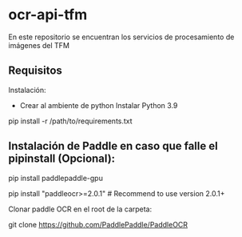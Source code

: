 # ocr-api-tfm
En este repositorio se encuentran los servicios de procesamiento de imágenes del TFM


## Requisitos

Instalación:

- Crear al ambiente de python
Instalar Python 3.9 

pip install -r /path/to/requirements.txt


## Instalación de Paddle en caso que falle el pipinstall (Opcional):

pip install paddlepaddle-gpu

pip install "paddleocr>=2.0.1" # Recommend to use version 2.0.1+

Clonar paddle OCR en el root de la carpeta:

git clone https://github.com/PaddlePaddle/PaddleOCR